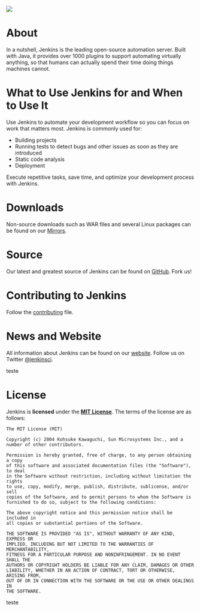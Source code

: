[![][ButlerImage]][website] 

# About
In a nutshell, Jenkins is the leading open-source automation server. 
Built with Java, it provides over 1000 plugins to support automating virtually anything, 
so that humans can actually spend their time doing things machines cannot.

# What to Use Jenkins for and When to Use It

Use Jenkins to automate your development workflow so you can focus on work that matters most. Jenkins is commonly used for:

- Building projects
- Running tests to detect bugs and other issues as soon as they are introduced
- Static code analysis
- Deployment

Execute repetitive tasks, save time, and optimize your development process with Jenkins.

# Downloads
Non-source downloads such as WAR files and several Linux packages can be found on our [Mirrors].

# Source
Our latest and greatest source of Jenkins can be found on [GitHub]. Fork us!

# Contributing to Jenkins
Follow the [contributing](CONTRIBUTING.md) file.

# News and Website
All information about Jenkins can be found on our [website]. Follow us on Twitter [@jenkinsci].

teste

# License
Jenkins is **licensed** under the **[MIT License]**. The terms of the license are as follows:

    The MIT License (MIT)

    Copyright (c) 2004 Kohsuke Kawaguchi, Sun Microsystems Inc., and a number of other contributors. 

    Permission is hereby granted, free of charge, to any person obtaining a copy
    of this software and associated documentation files (the "Software"), to deal
    in the Software without restriction, including without limitation the rights
    to use, copy, modify, merge, publish, distribute, sublicense, and/or sell
    copies of the Software, and to permit persons to whom the Software is
    furnished to do so, subject to the following conditions:

    The above copyright notice and this permission notice shall be included in
    all copies or substantial portions of the Software.

    THE SOFTWARE IS PROVIDED "AS IS", WITHOUT WARRANTY OF ANY KIND, EXPRESS OR
    IMPLIED, INCLUDING BUT NOT LIMITED TO THE WARRANTIES OF MERCHANTABILITY,
    FITNESS FOR A PARTICULAR PURPOSE AND NONINFRINGEMENT. IN NO EVENT SHALL THE
    AUTHORS OR COPYRIGHT HOLDERS BE LIABLE FOR ANY CLAIM, DAMAGES OR OTHER
    LIABILITY, WHETHER IN AN ACTION OF CONTRACT, TORT OR OTHERWISE, ARISING FROM,
    OUT OF OR IN CONNECTION WITH THE SOFTWARE OR THE USE OR OTHER DEALINGS IN
    THE SOFTWARE.

[ButlerImage]: https://jenkins.io/sites/default/files/jenkins_logo.png
[MIT License]: https://github.com/jenkinsci/jenkins/raw/master/LICENSE.txt
[Mirrors]: http://mirrors.jenkins-ci.org
[GitHub]: https://github.com/jenkinsci/jenkins
[website]: https://jenkins.io/
[@jenkinsci]: https://twitter.com/jenkinsci
[wiki]: https://wiki.jenkins-ci.org

teste
